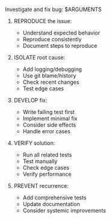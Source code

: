 Investigate and fix bug: $ARGUMENTS

1. REPRODUCE the issue:
   - Understand expected behavior
   - Reproduce consistently
   - Document steps to reproduce

2. ISOLATE root cause:
   - Add logging/debugging
   - Use git blame/history
   - Check recent changes
   - Test edge cases

3. DEVELOP fix:
   - Write failing test first
   - Implement minimal fix
   - Consider side effects
   - Handle error cases

4. VERIFY solution:
   - Run all related tests
   - Test manually
   - Check edge cases
   - Verify performance

5. PREVENT recurrence:
   - Add comprehensive tests
   - Update documentation
   - Consider systemic improvements